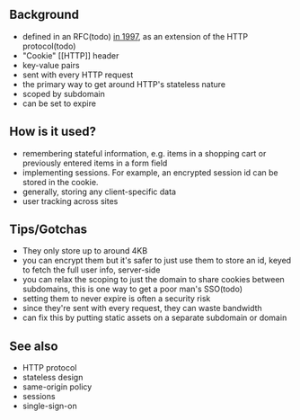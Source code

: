 ## Background

* defined in an RFC(todo) [in 1997](https://tools.ietf.org/html/rfc2109), as an extension of the HTTP protocol(todo)
* "Cookie" [[HTTP]] header
* key-value pairs
* sent with every HTTP request
* the primary way to get around HTTP's stateless nature
* scoped by subdomain
* can be set to expire

## How is it used?
* remembering stateful information, e.g. items in a shopping cart or previously entered items in a form field 
* implementing sessions. For example, an encrypted session id can be stored in the cookie.
* generally, storing any client-specific data
* user tracking across sites

## Tips/Gotchas
* They only store up to around 4KB
* you can encrypt them but it's safer to just use them to store an id, keyed to fetch the full user info, server-side
* you can relax the scoping to just the domain to share cookies between subdomains, this is one way to get a poor man's SSO(todo)
* setting them to never expire is often a security risk
* since they're sent with every request, they can waste bandwidth 
* can fix this by putting static assets on a separate subdomain or domain

## See also
* HTTP protocol
* stateless design
* same-origin policy
* sessions
* single-sign-on